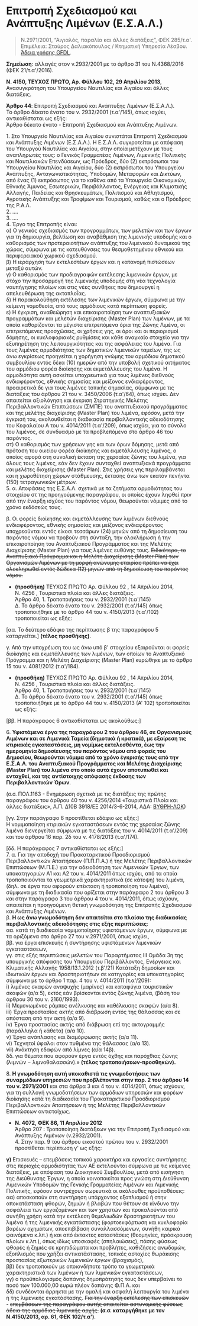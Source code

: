 # Επιτροπή Σχεδιασμού και Ανάπτυξης Λιμένων (Ε.Σ.Α.Λ.)

> Ν.2971/2001, “Αιγιαλός, παραλία και άλλες διατάξεις”, ΦΕΚ 285/τ.α'. Επιμέλεια: Σταύρος Δαλιακόπουλος / Κτηματική Υπηρεσία Λέσβου. [Άδεια χρήσης GFDL](http://www.gnu.org/licenses/fdl.html).  

**Σημείωση**: αλλαγές στον ν.2932/2001 με το άρθρο 31 του Ν.4368/2016 (ΦΕΚ 21/τ.α'/2016).  

**Ν. 4150, ΤΕΥΧΟΣ ΠΡΩΤΟ, Αρ. Φύλλου 102, 29 Απριλίου 2013**, Ανασυγκρότηση του Υπουργείου Ναυτιλίας και Αιγαίου και άλλες διατάξεις.  

**Άρθρο 44**: Επιτροπή Σχεδιασμού και Ανάπτυξης Λιμένων (Ε.Σ.Α.Λ.).  
Το άρθρο δέκατο ένατο του ν. 2932/2001 (τ.α'/145), όπως ισχύει, αντικαθίσταται ως εξής:  
Άρθρο δέκατο ένατο - Επιτροπή Σχεδιασμού και Ανάπτυξης Λιμένων.  

1\. Στο Υπουργείο Ναυτιλίας και Αιγαίου συνιστάται Επιτροπή Σχεδιασμού και Ανάπτυξης Λιμένων (Ε.Σ.Α.Λ.). Η Ε.Σ.Α.Λ. συγκροτείται με απόφαση του Υπουργού Ναυτιλίας και Αιγαίου, στην οποία μετέχουν με τους αναπληρωτές τους: ο Γενικός Γραμματέας Λιμένων,  Λιμενικής Πολιτικής και Ναυτιλιακών Επενδύσεων, ως Πρόεδρος, δύο (2) εκπρόσωποι του Υπουργείου Ναυτιλίας και Αιγαίου, δύο (2) εκπρόσωποι του Υπουργείου Ανάπτυξης, Ανταγωνιστικότητας, Υποδομών, Μεταφορών και Δικτύων, από ένας (1) εκπρόσωπος για το καθένα από τα Υπουργεία Οικονομικών, Εθνικής Άμυνας, Εσωτερικών, Περιβάλλοντος, Ενέργειας και Κλιματικής Αλλαγής, Παιδείας και Θρησκευμάτων, Πολιτισμού και Αθλητισμού, Αγροτικής Ανάπτυξης και Τροφίμων και Τουρισμού, καθώς και ο Πρόεδρος της Ρ.Α.Λ.  
2\. ....  
3\. ....  
4\. Έργο της Επιτροπής είναι:  
α) Ο γενικός σχεδιασμός των προγραμμάτων, των μελετών και των έργων για τη δημιουργία, βελτίωση και αναβάθμιση της λιμενικής υποδομής και ο καθορισμός των προτεραιοτήτων ανάπτυξης του λιμενικού δυναμικού της χώρας, σύμφωνα με τις κατευθύνσεις του θεσμοθετημένου εθνικού και περιφερειακού χωρικού σχεδιασμού.  
β) Η ιεράρχηση των εκτελεστέων έργων και η κατανομή πιστώσεων μεταξύ αυτών.  
γ) Ο καθορισμός των προδιαγραφών εκτέλεσης λιμενικών έργων, με στόχο την προσαρμογή της λιμενικής υποδομής στη νέα τεχνολογία ναυπήγησης πλοίων και στις νέες συνθήκες που δημιουργεί η απελευθέρωση της ακτοπλοΐας.  
δ) Η παρακολούθηση εκτέλεσης των λιμενικών έργων, σύμφωνα με την κείμενη νομοθεσία, από τους αρμόδιους κατά περίπτωση φορείς.  
ε) Η έγκριση, αναθεώρηση και επικαιροποίηση των αναπτυξιακών προγραμμάτων και μελετών διαχείρισης (Master Plan) των λιμένων, με τα οποία καθορίζονται τα μέγιστα επιτρεπόμενα όρια της Ζώνης Λιμένα, οι επιτρεπόμενες προσχώσεις, οι χρήσεις γης, οι όροι και οι περιορισμοί δόμησης, οι κυκλοφοριακές ρυθμίσεις και κάθε αναγκαίο στοιχείο για την εξυπηρέτηση της λειτουργικότητας και της ασφάλειας του λιμένα. Για τους λιμένες αρμοδιότητας των δημοτικών λιμενικών ταμείων, της ως άνω εγκρίσεως προηγείται η χορήγηση γνώμης του αρμόδιου δημοτικού συμβουλίου εντός δέκα (10) ημερών από την υποβολή σχετικού αιτήματος του αρμόδιου φορέα διοίκησης και εκμετάλλευσης του λιμένα. Η αρμοδιότητα αυτή ασκείται υποχρεωτικά για τους λιμένες διεθνούς ενδιαφέροντος, εθνικής σημασίας και μείζονος ενδιαφέροντος, προαιρετικά δε για τους λιμένες τοπικής σημασίας, σύμφωνα με τις διατάξεις του άρθρου 21 του ν. 3450/2006 (τ.α'/64), όπως ισχύει. Δεν απαιτείται αξιολόγηση και έγκριση Στρατηγικής Μελέτης Περιβαλλοντικών Επιπτώσεων (ΣΜΠΕ) του αναπτυξιακού προγράμματος και της μελέτης διαχείρισης (Master Plan) του λιμένα, εφόσον, μετά την έγκρισή του, ακολουθείται η διαδικασία περιβαλλοντικής αδειοδότησης του Κεφαλαίου Α του ν. 4014/2011 (τ.α'/209), όπως ισχύει, για το σύνολο του λιμένος, σε συνδυασμό με τα προβλεπόμενα στο άρθρο 46 του παρόντος.  
στ) Ο καθορισμός των χρήσεων γης και των όρων δόμησης, μετά από πρόταση του οικείου φορέα διοίκησης και εκμετάλλευσης λιμένος, ο οποίος αφορά στη συνολική έκταση της χερσαίας ζώνης του λιμένα, για όλους τους λιμένες, εάν δεν έχουν συνταχθεί αναπτυξιακά προγράμματα και μελέτες διαχείρισης (Master Plan). Στις χρήσεις γης περιλαμβάνεται και η χωροθέτηση χώρων στάθμευσης, έκτασης άνω των εκατόν πενήντα (150) τετραγωνικών μέτρων.  
5\. α. Αποφάσεις της Ε.Σ.Α.Λ. σχετικά με τα ζητήματα αρμοδιότητας του στοιχείου στ της προηγούμενης παραγράφου, οι οποίες έχουν ληφθεί πριν από την έναρξη ισχύος του παρόντος νόμου, θεωρούνται νόμιμες από το χρόνο εκδόσεώς τους.  

β. Οι φορείς διοίκησης και εκμετάλλευσης των λιμένων διεθνούς ενδιαφέροντος, εθνικής σημασίας και μείζονος ενδιαφέροντος υποχρεούνται εντός είκοσι τεσσάρων (24) μηνών από τη δημοσίευση του παρόντος νόμου να προβούν στη σύνταξη, την ολοκλήρωση ή την επικαιροποίηση του Αναπτυξιακού Προγράμματος και της Μελέτης Διαχείρισης (Master Plan) για τους λιμένες ευθύνης τους.   ~~Ειδικότερα, το Αναπτυξιακό Πρόγραμμα και η Μελέτη Διαχείρισης (Master Plan) των Οργανισμών Λιμένων με τη μορφή ανώνυμης εταιρίας πρέπει να έχει ολοκληρωθεί εντός δώδεκα (12) μηνών από τη δημοσίευση του παρόντος νόμου.~~  

- **(προσθήκη)** ΤΕΥΧΟΣ ΠΡΩΤΟ Αρ. Φύλλου 92 , 14 Απριλίου 2014,  
Ν. 4256 , Τουριστικά πλοία και άλλες διατάξεις.  
Άρθρο 40, 1\. Τροποποιήσεις του ν. 2932/2001 (τ.α'/145)  
Δ\. Το άρθρο δέκατο ένατο του ν. 2932/2001 (τ.α'/145) όπως τροποποιήθηκε με το άρθρο 44 του ν. 4150/2013 (τ.α'/102) τροποποιείται ως εξής:  

[αα. Το δεύτερο εδάφιο της περίπτωσης β της παραγράφου 5 καταργείται.] **(τέλος προσθήκης)**.  

γ. Από την υποχρέωση του ως άνω υπό β' στοιχείου εξαιρούνται οι φορείς διοίκησης και εκμετάλλευσης των λιμένων, των οποίων το Αναπτυξιακό Πρόγραμμα και η Μελέτη Διαχείρισης (Master Plan) κυρώθηκε με το άρθρο 15 του ν. 4081/2012 (τ.α'/184).  

- **(προσθήκη)**  ΤΕΥΧΟΣ ΠΡΩΤΟ Αρ. Φύλλου 92 , 14 Απριλίου 2014,  
Ν. 4256 , Τουριστικά πλοία και άλλες διατάξεις.  
Άρθρο 40, 1\. Τροποποιήσεις του ν. 2932/2001 (τ.α'/145)  
Δ\. Το άρθρο δέκατο ένατο του ν. 2932/2001 (τ.α'/145) όπως τροποποιήθηκε με το άρθρο 44 του ν. 4150/2013 (Α' 102) τροποποιείται ως εξής:  

[ββ. Η παράγραφος 6 αντικαθίσταται ως ακολούθως:]  

6\. **Υφιστάμενα έργα της παραγράφου 2 του άρθρου 46, σε Οργανισμούς Λιμένων και σε Λιμενικά Ταμεία (δημοτικά ή κρατικά), με εξαίρεση τις κτιριακές εγκαταστάσεις, μη νομίμως εκτελεσθέντα, έως την ημερομηνία δημοσίευσης του παρόντος νόμου από φορείς του Δημοσίου, θεωρούνται νόμιμα από το χρόνο έγκρισής τους από την Ε.Σ.Α.Λ. του Αναπτυξιακού Προγράμματος και Μελέτης Διαχείρισης (Master Plan) του λιμένα στο οποίο αυτά έχουν αποτυπωθεί και ενταχθεί, και της αντίστοιχης απόφασης έκδοσης των Περιβαλλοντικών Όρων**.  

(σ.σ. ΠΟΛ.1163 - Ενημέρωση σχετικά με τις διατάξεις της πρώτης παραγράφου του άρθρου 40 του ν. 4256/2014 «Τουριστικά Πλοία και άλλες διατάξεις», Α.Π. Δ10Β 3918/ΕΞ 2014/3-6-2014, ΑΔΑ: [ΒΥΘΡΗ-ΛΟΚ](<https://diavgeia.gov.gr/decision/view/ΒΥΘΡΗ-ΛΟΚ>))  

[γγ. Στην παράγραφο 6 προστίθεται εδάφιο ως εξής:]  
Η νομιμοποίηση κτιριακών εγκαταστάσεων εντός της χερσαίας ζώνης λιμένα διενεργείται σύμφωνα με τις διατάξεις του ν. 4014/2011 (τ.α'/209) και του άρθρου 16 παρ. 2δ του ν. 4178/2013 (τ.α'/174).  

[δδ. Η παράγραφος 7 αντικαθίσταται ως εξής:]  
7\. α. Για την αποδοχή του Προκαταρκτικού Προσδιορισμού Περιβαλλοντικών Απαιτήσεων (Π.Π.Π.Α.) ή της Μελέτης Περιβαλλοντικών Επιπτώσεων (Μ.Π.Ε.) για την αδειοδότηση των Λιμενικών Έργων, των υποκατηγοριών Α1 και Α2 του ν. 4014/2011 όπως ισχύει, από τα οποία τροποποιούνται τα γεωμετρικά χαρακτηριστικά (σε κάτοψη) του λιμένα, (δηλ. σε έργα που αφορούν επέκταση ή τροποποίηση του λιμένα), σύμφωνα με τη διαδικασία που ορίζεται στην παράγραφο 2 του άρθρου 3 και στην παράγραφο 3 του άρθρου 4 του ν. 4014/2011, όπως ισχύουν, απαιτείται η προηγούμενη θετική γνωμοδότηση της Επιτροπής Σχεδιασμού και Ανάπτυξης Λιμένων.  
β. **Η ως άνω γνωμοδότηση δεν απαιτείται στο πλαίσιο της διαδικασίας περιβαλλοντικής αδειοδότησης στις εξής περιπτώσεις**:  
αα. κατά τη διαδικασία νομιμοποίησης υφιστάμενων έργων, σύμφωνα με τα οριζόμενα στο άρθρο 27 του ν.2971/2001, όπως ισχύει,  
ββ. για έργα επισκευής ή συντήρησης υφιστάμενων λιμενικών εγκαταστάσεων,  
γγ. στις εξής περιπτώσεις μελετών του Παραρτήματος III Ομάδα 3η της υπουργικής απόφασης του Υπουργείου Περιβάλλοντος, Ενέργειας και Κλιματικής Αλλαγής 1958/13.1.2012 (τ.β'/21) Κατάταξη δημοσίων και ιδιωτικών έργων και δραστηριοτήτων σε κατηγορίες και υποκατηγορίες σύμφωνα με το άρθρο 1 παρ. 4 του ν. 4014/2011 (τ.α'/209):  
i) λιμένες σκαφών αναψυχής (μαρίνες) και καταφύγια τουριστικών σκαφών (α/α 5), εκτός εάν βρίσκονται εντός ζώνης λιμένα, (βάση του άρθρου 30 του ν. 2160/1993).  
ii) Μεμονωμένες ράμπες ανέλκυσης και καθέλκυσης σκαφών (α/α 8).  
iii) Έργα προστασίας ακτής από διάβρωση εντός της θάλασσας και σε απόσταση από την ακτή (α/α 9).  
iν) Έργα προστασίας ακτής από διάβρωση επί της ακτογραμμής (παράλληλα ή κάθετα) (α/α 10).  
ν) Έργα ανάπλασης και διαμόρφωσης ακτής (α/α 11).  
vi) Τεχνητοί ύφαλοι στον πυθμένα της θάλασσας (α/α 13).  
νii) Ανάκτηση εδαφών από λίμνες (α/α 14β).  
δδ. για θέματα που αφορούν έργα εντός όχθης και παρόχθιας ζώνης (λιμνών − λιμνοθαλασσών).» **(τέλος τροποποιήσεων-προσθηκών).**   

8\. **Η γνωμοδότηση αυτή υποκαθιστά τις γνωμοδοτήσεις των συναρμόδιων υπηρεσιών που προβλέπονται στην παρ. 2 του άρθρου 14 του ν. 2971/2001** και στα άρθρα 3 και 4 του ν. 4014/2011, όπως ισχύουν, για τη συλλογή γνωμοδοτήσεων των αρμόδιων υπηρεσιών και φορέων διοίκησης κατά τη διαδικασία του Προκαταρκτικού Προσδιορισμού Περιβαλλοντικών Απαιτήσεων ή της Μελέτης Περιβαλλοντικών Επιπτώσεων αντιστοίχως.  

- **Ν. 4072, ΦΕΚ 86, 11 Απριλίου 2012**   
Άρθρο 207 : Τροποποίηση διατάξεων για την Επιτροπή Σχεδιασμού και Ανάπτυξης Λιμένων (ν.2932/2001).  
4\. Στην παρ. 9 του άρθρου εικοστού πρώτου του ν. 2932/2001 προστίθεται περίπτωση γ' ως εξής:  

**γ)** Επισκευές – επεμβάσεις τοπικού χαρακτήρα και εργασίες συντήρησης στις περιοχές αρμοδιότητας των ΑΕ εκτελούνται σύμφωνα με τις κείμενες διατάξεις, με απόφαση του Διοικητικού Συμβουλίου, μετά από εισήγηση της Διεύθυνσης Έργων, η οποία κοινοποιείται προς γνώση στη Διεύθυνση Λιμενικών Υποδομών της Γενικής Γραμματείας Λιμένων και Λιμενικής Πολιτικής, εφόσον συντρέχουν σωρευτικά οι ακόλουθες προϋποθέσεις:  
αα) αποσκοπούν στη συντήρηση υπάρχοντος εξοπλισμού ή στην αποκατάσταση φθορών, ζημιών ή βλαβών που θέτουν σε κίνδυνο την ασφάλεια των εργαζομένων και των χρηστών και προκαλούνται από συνήθη χρήση κατά την εκτέλεση θεμελιωδών δραστηριοτήτων του λιμένα ή της λιμενικής εγκατάστασης (φορτοεκφόρτωση και κυκλοφορία βαρέων οχημάτων, αποεπιβίβαση συναλλασσόμενων, συνήθη καιρικά φαινόμενα κ.λπ.) ή και από έκτακτες καταστάσεις (θεομηνίες, πρόσκρουση πλοίων κ.λπ.), όπως ιδίως υποσκαφές (σπηλαιώσεις), πάσης φύσεως φθορές ή ζημιές σε κρηπιδώματα και προβλήτες, καθιζήσεις ανωδομών, εξοπλισμός που χρήζει αντικατάστασης, τοπικές αστοχίες θωράκισης προστασίας εξωτερικών λιμενικών έργων (βραχισμός),  
ββ) δεν τροποποιούν με οποιονδήποτε τρόπο τα γεωμετρικά χαρακτηριστικά των λιμένων ή των λιμενικών εγκαταστάσεων,  
γγ) ο προϋπολογισμός δαπάνης δημοπράτησής τους δεν υπερβαίνει το ποσό των 100.000,00 ευρώ πλέον δαπάνης Φ.Π.Α. και  
δδ) συνδέονται άρρηκτα με την ομαλή και ασφαλή λειτουργία του λιμένα ή της λιμενικής εγκατάστασης. ~~Για την έναρξη εκτέλεσης των επισκευών~~ - ~~επεμβάσεων της παραγράφου αυτής απαιτείται αστυνομικής φύσεως άδεια της αρμόδιας λιμενικής αρχής.~~ **(σ.σ. καταργήθηκε με τον Ν.4150/2013, αρ. 61, ΦΕΚ 102/τ.α')**.

